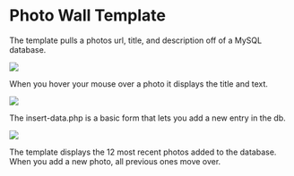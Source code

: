 # Photo Wall Template

The template pulls a photos url, title, and description off of a MySQL database.

<img src="https://i.imgur.com/5yq2ybB.png">

When you hover your mouse over a photo it displays the title and text.

<img src="https://i.imgur.com/kCWTOM4.png">

The insert-data.php is a basic form that lets you add a new entry in the db.

<img src="https://i.imgur.com/iI8DPhL.png">

The template displays the 12 most recent photos added to the database. When you add a new photo, all previous ones move over.


